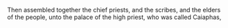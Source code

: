 Then assembled together the chief priests, and the scribes, and the elders of the people, unto the palace of the high priest, who was called Caiaphas,
